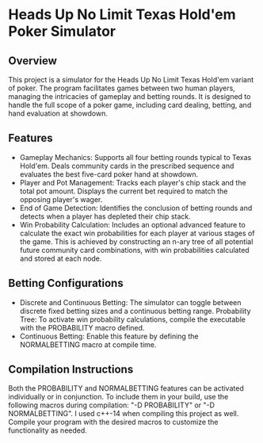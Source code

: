 # Heads Up No Limit Texas Hold'em Poker Simulator
## Overview
This project is a simulator for the Heads Up No Limit Texas Hold'em variant of poker. The program facilitates games between two human players, managing the intricacies of gameplay and betting rounds. It is designed to handle the full scope of a poker game, including card dealing, betting, and hand evaluation at showdown.
## Features
- Gameplay Mechanics: Supports all four betting rounds typical to Texas Hold'em. Deals community cards in the prescribed sequence and evaluates the best five-card poker hand at showdown.
- Player and Pot Management: Tracks each player's chip stack and the total pot amount. Displays the current bet required to match the opposing player's wager.
- End of Game Detection: Identifies the conclusion of betting rounds and detects when a player has depleted their chip stack.
- Win Probability Calculation: Includes an optional advanced feature to calculate the exact win probabilities for each player at various stages of the game. This is achieved by constructing an n-ary tree of all potential future community card combinations, with win probabilities calculated and stored at each node.
## Betting Configurations
- Discrete and Continuous Betting: The simulator can toggle between discrete fixed betting sizes and a continuous betting range.
Probability Tree: To activate win probability calculations, compile the executable with the PROBABILITY macro defined.
- Continuous Betting: Enable this feature by defining the NORMALBETTING macro at compile time.
## Compilation Instructions
Both the PROBABILITY and NORMALBETTING features can be activated individually or in conjunction. To include them in your build, use the following macros during compilation: "-D PROBABILITY" or "-D NORMALBETTING". I used c++-14 when compiling this project as well. Compile your program with the desired macros to customize the functionality as needed.
